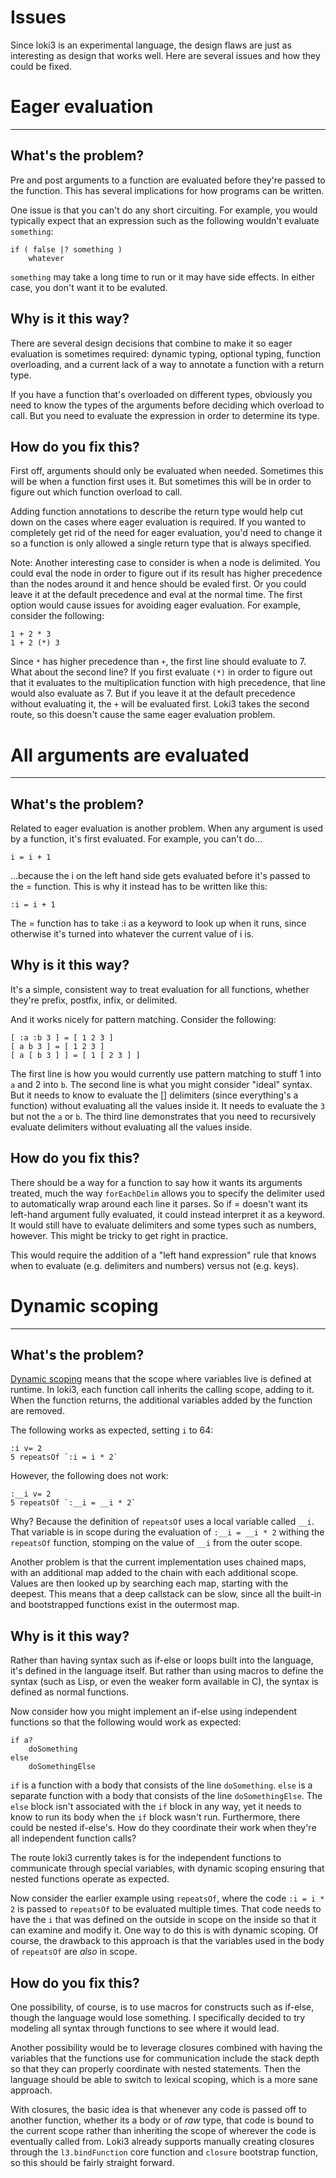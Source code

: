 Issues
======

Since loki3 is an experimental language, the design flaws are just as interesting as design that works well.  Here are several issues and how they could be fixed.


# Eager evaluation
------------------

## What's the problem?

Pre and post arguments to a function are evaluated before they're passed to the function.  This has several implications for how programs can be written.

One issue is that you can't do any short circuiting.  For example, you would typically expect that an expression such as the following wouldn't evaluate `something`:

```
if ( false |? something )
	whatever
```

`something` may take a long time to run or it may have side effects.  In either case, you don't want it to be evaluted.


## Why is it this way?

There are several design decisions that combine to make it so eager evaluation is sometimes required:  dynamic typing, optional typing, function overloading, and a current lack of a way to annotate a function with a return type.

If you have a function that's overloaded on different types, obviously you need to know the types of the arguments before deciding which overload to call.  But you need to evaluate the expression in order to determine its type.


## How do you fix this?

First off, arguments should only be evaluated when needed.  Sometimes this will be when a function first uses it.  But sometimes this will be in order to figure out which function overload to call.

Adding function annotations to describe the return type would help cut down on the cases where eager evaluation is required.  If you wanted to completely get rid of the need for eager evaluation, you'd need to change it so a function is only allowed a single return type that is always specified.

Note: Another interesting case to consider is when a node is delimited.  You could eval the node in order to figure out if its result has higher precedence than the nodes around it and hence should be evaled first.  Or you could leave it at the default precedence and eval at the normal time.  The first option would cause issues for avoiding eager evaluation.  For example, consider the following:

```
1 + 2 * 3
1 + 2 (*) 3
```

Since `*` has higher precedence than `+`, the first line should evaluate to 7.  What about the second line?  If you first evaluate `(*)` in order to figure out that it evaluates to the multiplication function with high precedence, that line would also evaluate as 7.  But if you leave it at the default precedence without evaluating it, the `+` will be evaluated first.  Loki3 takes the second route, so this doesn't cause the same eager evaluation problem.



# All arguments are evaluated
-----------------------------

## What's the problem?

Related to eager evaluation is another problem.  When any argument is used by a function, it's first evaluated.  For example, you can't do...

```
i = i + 1
```

...because the i on the left hand side gets evaluated before it's passed to the = function.  This is why it instead has to be written like this:

```
:i = i + 1
```

The = function has to take :i as a keyword to look up when it runs, since otherwise it's turned into whatever the current value of i is.


## Why is it this way?

It's a simple, consistent way to treat evaluation for all functions, whether they're prefix, postfix, infix, or delimited.

And it works nicely for pattern matching.  Consider the following:

```
[ :a :b 3 ] = [ 1 2 3 ]
[ a b 3 ] = [ 1 2 3 ]
[ a [ b 3 ] ] = [ 1 [ 2 3 ] ]
```

The first line is how you would currently use pattern matching to stuff 1 into `a` and 2 into `b`.  The second line is what you might consider "ideal" syntax.  But it needs to know to evaluate the [] delimiters (since everything's a function) without evaluating all the values inside it.  It needs to evaluate the `3` but not the `a` or `b`.  The third line demonstrates that you need to recursively evaluate delimiters without evaluating all the values inside.


## How do you fix this?

There should be a way for a function to say how it wants its arguments treated, much the way `forEachDelim` allows you to specify the delimiter used to automatically wrap around each line it parses.  So if = doesn't want its left-hand argument fully evaluated, it could instead interpret it as a keyword.  It would still have to evaluate delimiters and some types such as numbers, however.  This might be tricky to get right in practice.

This would require the addition of a "left hand expression" rule that knows when to evaluate (e.g. delimiters and numbers) versus not (e.g. keys).



# Dynamic scoping
----------------

## What's the problem?

[Dynamic scoping](http://en.wikipedia.org/wiki/Scope_%28computer_science%29#Lexical_scope_vs._dynamic_scope) means that the scope where variables live is defined at runtime.  In loki3, each function call inherits the calling scope, adding to it.  When the function returns, the additional variables added by the function are removed.

The following works as expected, setting `i` to 64:

```
:i v= 2
5 repeatsOf `:i = i * 2`
```

However, the following does not work:

```
:__i v= 2
5 repeatsOf `:__i = __i * 2`
```

Why?  Because the definition of `repeatsOf` uses a local variable called `__i`.  That variable is in scope during the evaluation of `:__i = __i * 2` withing the `repeatsOf` function, stomping on the value of `__i` from the outer scope.

Another problem is that the current implementation uses chained maps, with an additional map added to the chain with each additional scope.  Values are then looked up by searching each map, starting with the deepest.  This means that a deep callstack can be slow, since all the built-in and bootstrapped functions exist in the outermost map.


## Why is it this way?

Rather than having syntax such as if-else or loops built into the language, it's defined in the language itself.  But rather than using macros to define the syntax (such as Lisp, or even the weaker form available in C), the syntax is defined as normal functions.

Now consider how you might implement an if-else using independent functions so that the following would work as expected:

```
if a?
	doSomething
else
	doSomethingElse
```

`if` is a function with a body that consists of the line `doSomething`.  `else` is a separate function with a body that consists of the line `doSomethingElse`.  The `else` block isn't associated with the `if` block in any way, yet it needs to know to run its body when the `if` block wasn't run.  Furthermore, there could be nested if-else's.  How do they coordinate their work when they're all independent function calls?

The route loki3 currently takes is for the independent functions to communicate through special variables, with dynamic scoping ensuring that nested functions operate as expected.

Now consider the earlier example using `repeatsOf`, where the code `:i = i * 2` is passed to `repeatsOf` to be evaluated multiple times.  That code needs to have the `i` that was defined on the outside in scope on the inside so that it can examine and modify it.  One way to do this is with dynamic scoping.  Of course, the drawback to this approach is that the variables used in the body of `repeatsOf` are *also* in scope.


## How do you fix this?

One possibility, of course, is to use macros for constructs such as if-else, though the language would lose something.  I specifically decided to try modeling all syntax through functions to see where it would lead.

Another possibility would be to leverage closures combined with having the variables that the functions use for communication include the stack depth so that they can properly coordinate with nested statements.  Then the language should be able to switch to lexical scoping, which is a more sane approach.

With closures, the basic idea is that whenever any code is passed off to another function, whether its a body or of *raw* type, that code is bound to the current scope rather than inheriting the scope of wherever the code is eventually called from.  Loki3 already supports manually creating closures through the `l3.bindFunction` core function and `closure` bootstrap function, so this should be fairly straight forward.
